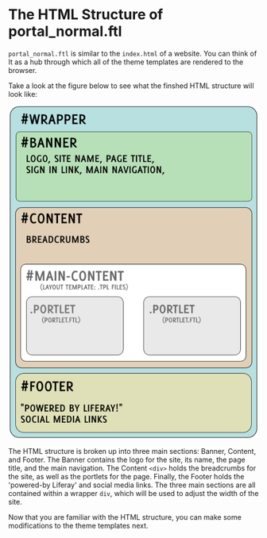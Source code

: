 # The HTML Structure of portal_normal.ftl

`portal_normal.ftl` is similar to the `index.html` of a website. You can think 
of It as a hub through which all of the theme templates are rendered to the 
browser.

Take a look at the figure below to see what the finshed HTML structure will look 
like:

![Figure 1: The HTML is broken up into sections.](../../images/html-diagram.png)

The HTML structure is broken up into three main sections: Banner, Content, and
Footer. The Banner contains the logo for the site, its name, the page title, and 
the main navigation. The Content `<div>` holds the breadcrumbs for the site, 
as well as the portlets for the page. Finally, the Footer holds the 
'powered-by Liferay' and social media links. The three main sections are all 
contained within a wrapper `div`, which will be used to adjust
the width of the site.

Now that you are familiar with the HTML structure, you can make some
modifications to the theme templates next.